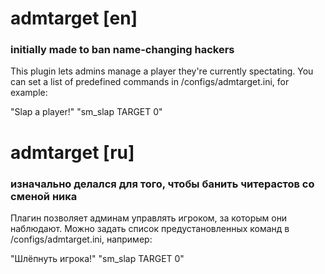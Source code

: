 # admtarget [en]
### initially made to ban name-changing hackers
This plugin lets admins manage a player they're currently spectating.
You can set a list of predefined commands in /configs/admtarget.ini, for example: 

"Slap a player!" "sm_slap TARGET 0"

# admtarget [ru]
### изначально делался для того, чтобы банить читерастов со сменой ника
Плагин позволяет админам управлять игроком, за которым они наблюдают.
Можно задать список предустановленных команд в /configs/admtarget.ini, например:

"Шлёпнуть игрока!" "sm_slap TARGET 0"
